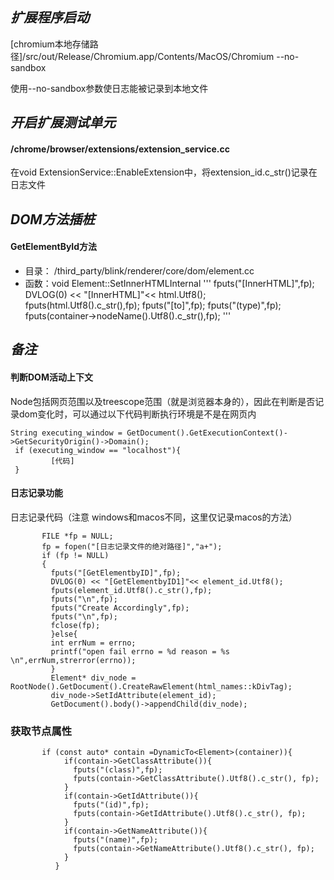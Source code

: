 ___扩展程序启动___
---------------
 [chromium本地存储路径]/src/out/Release/Chromium.app/Contents/MacOS/Chromium --no-sandbox

使用--no-sandbox参数使日志能被记录到本地文件

___开启扩展测试单元___
---------------
#### /chrome/browser/extensions/extension_service.cc

在void ExtensionService::EnableExtension中，将extension_id.c_str()记录在日志文件

___DOM方法插桩___
---------------
#### GetElementById方法
+ 目录： /third_party/blink/renderer/core/dom/element.cc
+ 函数：void Element::SetInnerHTMLInternal
'''
fputs("[InnerHTML]",fp);
          DVLOG(0) << "[InnerHTML]"<< html.Utf8();   
          fputs(html.Utf8().c_str(),fp);
          fputs("[to]",fp);
          fputs("(type)",fp);
          fputs(container->nodeName().Utf8().c_str(),fp);
'''


___备注___
---------------

#### 判断DOM活动上下文
Node包括网页范围以及treescope范围（就是浏览器本身的），因此在判断是否记录dom变化时，可以通过以下代码判断执行环境是不是在网页内


```
String executing_window = GetDocument().GetExecutionContext()->GetSecurityOrigin()->Domain();
 if (executing_window == "localhost"){
         [代码]
 }
 ```
 
#### 日志记录功能 
 日志记录代码（注意 windows和macos不同，这里仅记录macos的方法）      
 ```
        FILE *fp = NULL;
        fp = fopen("[日志记录文件的绝对路径]","a+");
        if (fp != NULL)
        {
          fputs("[GetElementbyID]",fp);
          DVLOG(0) << "[GetElementbyID1]"<< element_id.Utf8();
          fputs(element_id.Utf8().c_str(),fp);
          fputs("\n",fp);
          fputs("Create Accordingly",fp);
          fputs("\n",fp);
          fclose(fp);
          }else{
          int errNum = errno;
          printf("open fail errno = %d reason = %s \n",errNum,strerror(errno));
          }
          Element* div_node =  RootNode().GetDocument().CreateRawElement(html_names::kDivTag);
          div_node->SetIdAttribute(element_id);
          GetDocument().body()->appendChild(div_node);
 ```
 
 ### 获取节点属性
```
       if (const auto* contain =DynamicTo<Element>(container)){
            if(contain->GetClassAttribute()){
              fputs("(class)",fp);
              fputs(contain->GetClassAttribute().Utf8().c_str(), fp);
            }
            if(contain->GetIdAttribute()){
              fputs("(id)",fp);
              fputs(contain->GetIdAttribute().Utf8().c_str(), fp);
            }
            if(contain->GetNameAttribute()){
              fputs("(name)",fp);
              fputs(contain->GetNameAttribute().Utf8().c_str(), fp);
            }    
          }
```
